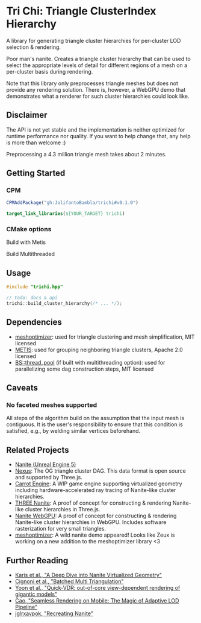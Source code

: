 # Tri Chi: Triangle ClusterIndex Hierarchy

A library for generating triangle cluster hierarchies for per-cluster LOD selection & rendering.

Poor man's nanite. Creates a triangle cluster hierarchy that can be used to select the appropriate levels of detail for different regions of a mesh on a per-cluster basis during rendering.

Note that this library only preprocesses triangle meshes but does not provide any rendering solution. There is, however, a WebGPU demo that demonstrates what a renderer for such cluster hierarchies could look like.

## Disclaimer

The API is not yet stable and the implementation is neither optimized for runtime performance nor quality.
If you want to help change that, any help is more than welcome :)

Preprocessing a 4.3 million triangle mesh takes about 2 minutes.

## Getting Started

### CPM

```cmake
CPMAddPackage("gh:JolifantoBambla/trichi#v0.1.0")

target_link_libraries(${YOUR_TARGET} trichi)
```

### CMake options

Build with Metis

Build Multithreaded

## Usage

```cpp
#include "trichi.hpp"

// todo: docs & api
trichi::build_cluster_hierarchy(/* ... */);
```


## Dependencies

 - [meshoptimizer](https://github.com/zeux/meshoptimizer): used for triangle clustering and mesh simplification, MIT licensed
 - [METIS](https://github.com/KarypisLab/METIS): used for grouping neighboring triangle clusters, Apache 2.0 licensed
 - [BS::thread_pool](https://github.com/bshoshany/thread-pool) (if built with multithreading option): used for parallelizing some dag construction steps, MIT licensed

## Caveats

### No faceted meshes supported

All steps of the algorithm build on the assumption that the input mesh is contiguous. It is the user's responsibility to ensure that this condition is satisfied, e.g., by welding similar vertices beforehand.

## Related Projects

 - [Nanite (Unreal Engine 5)](https://dev.epicgames.com/documentation/en-us/unreal-engine/nanite-virtualized-geometry-in-unreal-engine)
 - [Nexus](https://github.com/cnr-isti-vclab/nexus): The OG triangle cluster DAG. This data format is open source and supported by Three.js.
 - [Carrot Engine](https://github.com/jglrxavpok/Carrot): A WIP game engine supporting virtualized geometry including hardware-accelerated ray tracing of Nanite-like cluster hierarchies.
 - [THREE Nanite](https://github.com/AIFanatic/three-nanite): A proof of concept for constructing & rendering Nanite-like cluster hierarchies in Three.js.
 - [Nanite WebGPU](https://github.com/Scthe/nanite-webgpu): A proof of concept for constructing & rendering Nanite-like cluster hierarchies in WebGPU. Includes software rasterization for very small triangles.
 - [meshoptimizer](https://github.com/zeux/meshoptimizer): A wild nanite demo appeared! Looks like Zeux is working on a new addition to the meshoptimizer library <3

## Further Reading

 - [Karis et al., "A Deep Dive into Nanite Virtualized Geometry"](https://advances.realtimerendering.com/s2021/Karis_Nanite_SIGGRAPH_Advances_2021_final.pdf)
 - [Cignoni et al., "Batched Multi Triangulation"](https://ieeexplore.ieee.org/document/1532797)
 - [Yoon et al., "Quick-VDR: out-of-core view-dependent rendering of gigantic models"](https://ieeexplore.ieee.org/document/1432683)
 - [Cao, "Seamless Rendering on Mobile: The Magic of Adaptive LOD Pipeline"](https://advances.realtimerendering.com/s2024/content/Cao-NanoMesh/AdavanceRealtimeRendering_NanoMesh0810.pdf)
 - [jglrxavpok, "Recreating Nanite"](https://jglrxavpok.github.io/2023/11/12/recreating-nanite-the-plan.html)
